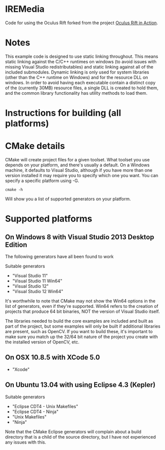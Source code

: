 IREMedia
==================

Code for using the Oculus Rift forked from the project [Oculus Rift in Action](https://github.com/OculusRiftInAction/OculusRiftInAction).

# Notes

This example code is designed to use static linking throughout.  This means static linking against the C/C++ runtimes 
on windows (to avoid issues with missing Visual Studio redistributables) and static linking against all of the 
included submodules.  Dynamic linking is only used for system libraries (other than the C++ runtime on Windows) and 
for the resource DLL on windows.  In order to avoid having each executable contain a distinct copy of the (currently 
30MB) resource files, a single DLL is created to hold them, and the common library functionality has utility methods 
to load them.

# Instructions for building (all platforms)

# CMake details

CMake will create project files for a given toolset.  What toolset you use depends on your platform, and there's usually a 
default.  On a Windows machine, it defaults to Visual Studio, although if you have more than one version installed it may 
require you to specify which one you want.  You can specify a specific platform using -G.  

    cmake -h

Will show you a list of supported generators on your platform.

# Supported platforms

## On Windows 8 with Visual Studio 2013 Desktop Edition

The following generators have all been found to work

Suitable generators

* "Visual Studio 11"
* "Visual Studio 11 Win64"
* "Visual Studio 12"
* "Visual Studio 12 Win64"

It's worthwhile to note that CMake may not show the Win64 options in the list of generators, even if they're supported.
Win64 refers to the creation of projects that produce 64 bit binaries, NOT the version of Visual Studio itself. 

The libraries needed to build the core examples are included and built as part of the project, but some examples will 
only be built if additional libraries are present, such as OpenCV.  If you want to build these, it's important to make 
sure you match up the 32/64 bit nature of the project you create with the installed version of OpenCV, etc.  

## On OSX 10.8.5 with XCode 5.0

* "Xcode"

## On Ubuntu 13.04 with using Eclipse 4.3 (Kepler) 

Suitable generators

* "Eclipse CDT4 - Unix Makefiles"
* "Eclipse CDT4 - Ninja"
* "Unix Makefiles"
* "Ninja"

Note that the CMake Eclipse generators will complain about a build directory that is a child of the source directory, 
but I have not experienced any issues with this. 

